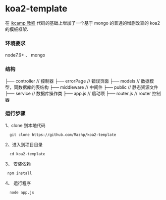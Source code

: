 # koa2-template

在 [ikcamp 教程](https://github.com/ikcamp/koa2-tutorial) 代码的基础上增加了一个基于 mongo 的普通的增删改查的 koa2 的模板框架.

### 环境要求

node7.6+ 、 mongo

### 结构

├── controller // 控制器
├── errorPage // 错误页面
├── models // 数据模型，同数据库的表结构
├── middleware // 中间件
├── public // 静态资源文件
├── service // 数据库操作类
├── app.js // 启动项
├── router.js // router 控制器

### 运行步骤

1、clone 到本地代码

```
  git clone https://github.com/Mazhp/koa2-template
```

2、进入到项目目录

```
  cd koa2-template
```

3、 安装依赖

```
 npm install
```

4、 运行程序

```
  node app.js
```
